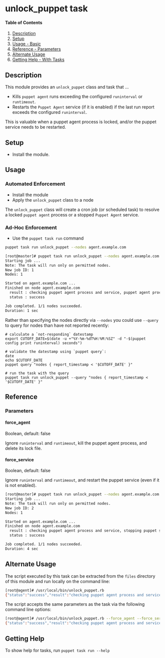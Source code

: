 # unlock_puppet task

#### Table of Contents

1. [Description](#description)
1. [Setup](#setup)
1. [Usage - Basic](#usage)
1. [Reference - Parameters](#reference)
1. [Alternate Usage](#alternate-usage)
1. [Getting Help - With Tasks](#getting-help)

## Description

This module provides an `unlock_puppet` class and task that ...

* Kills `puppet agent` runs exceeding the configured `runinterval` or `runtimeout`.
* Restarts the `Puppet Agent` service (if it is enabled) if the last run report exceeds the configured `runinterval`.

This is valuable when a puppet agent process is locked, and/or the puppet service needs to be restarted.

## Setup

* Install the module.

## Usage

### Automated Enforcement

* Install the module
* Apply the `unlock_puppet` class to a node

The `unlock_puppet` class will create a cron job (or scheduled task) to resolve a locked `puppet agent` process or a stopped `Puppet Agent` service.

### Ad-Hoc Enforcement

* Use the `puppet task run` command

```bash
puppet task run unlock_puppet --nodes agent.example.com
```

```bash
[root@master]# puppet task run unlock_puppet --nodes agent.example.com
Starting job ...
Note: The task will run only on permitted nodes.
New job ID: 1
Nodes: 1

Started on agent.example.com ...
Finished on node agent.example.com
  result : checking puppet agent process and service, puppet agent process lock file age 86400 exceeds runinterval 1800 or runtimeout 3600, killing puppet agent process, deleting puppet agent process lock file
  status : success

Job completed. 1/1 nodes succeeded.
Duration: 1 sec
```

Rather than specifying the nodes directly via `--nodes` you could use `--query` to query for nodes than have not reported recently:

```
# calculate a `not-responding` datestamp
export CUTOFF_DATE=$(date -u +"%Y-%m-%dT%H:%M:%SZ" -d "-$(puppet config print runinterval) seconds")

# validate the datestamp using `puppet query`:
date
echo $CUTOFF_DATE
puppet query "nodes { report_timestamp < '$CUTOFF_DATE' }"

# run the task with the query
puppet task run unlock_puppet --query "nodes { report_timestamp < '$CUTOFF_DATE' }"
```

## Reference

### Parameters

#### force_agent

Boolean, default: false

Ignore `runinterval` and `runtimeout`, kill the puppet agent process, and delete its lock file.

#### force_service

Boolean, default: false

Ignore `runinterval` and `runtimeout`, and restart the puppet service (even if it is not enabled).

```bash
[root@master]# puppet task run unlock_puppet --nodes agent.example.com force_agent=true force_service=true
Starting job ...
Note: The task will run only on permitted nodes.
New job ID: 2
Nodes: 1

Started on agent.example.com ...
Finished on node agent.example.com
  result : checking puppet agent process and service, stopping puppet service, killing puppet agent process, deleting puppet agent process lock file, starting puppet service
  status : success

Job completed. 1/1 nodes succeeded.
Duration: 4 sec
```

## Alternate Usage

The script executed by this task can be extracted from the `files` directory of this module and run locally on the command line:

```bash
[root@agent]# /usr/local/bin/unlock_puppet.rb
{"status":"success","result":"checking puppet agent process and service, puppet agent process lock file age 86400 exceeds runinterval 1800 or runtimeout 3600, killing puppet agent process, deleting lock file"}
```

The script accepts the same parameters as the task via the following command line options:

```bash
[root@agent]# /usr/local/bin/unlock_puppet.rb --force_agent --force_service
{"status":"success","result":"checking puppet agent process and service, stopping puppet service, killing puppet agent process, deleting puppet agent process lock file, starting puppet service"}
```

## Getting Help

To show help for tasks, run `puppet task run --help`
